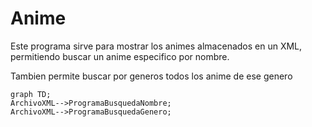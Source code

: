 # Anime

Este programa sirve para mostrar los animes almacenados en un XML, permitiendo buscar un anime especifico por nombre.

Tambien permite buscar por generos todos los anime de ese genero

```mermaid
graph TD;
ArchivoXML-->ProgramaBusquedaNombre;
ArchivoXML-->ProgramaBusquedaGenero;
```